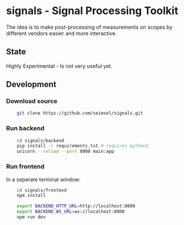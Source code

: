 # signals - Signal Processing Toolkit
The idea is to make post-processing of measurements on scopes by different vendors easier and more interactive.

## State
Highly Experimental - Is not very useful yet.

## Development

### Download source
```bash
    git clone https://github.com/seimsel/signals.git
```

### Run backend
```bash 
    cd signals/backend
    pip install -r requirements.txt # requires python3
    uvicorn --reload --port 8000 main:app
```

### Run frontend
In a seperate terminal window:
```bash
    cd signals/frontend
    npm install

    export BACKEND_HTTP_URL=http://localhost:8000
    export BACKEND_WS_URL=ws://localhost:8000
    npm run dev
```
